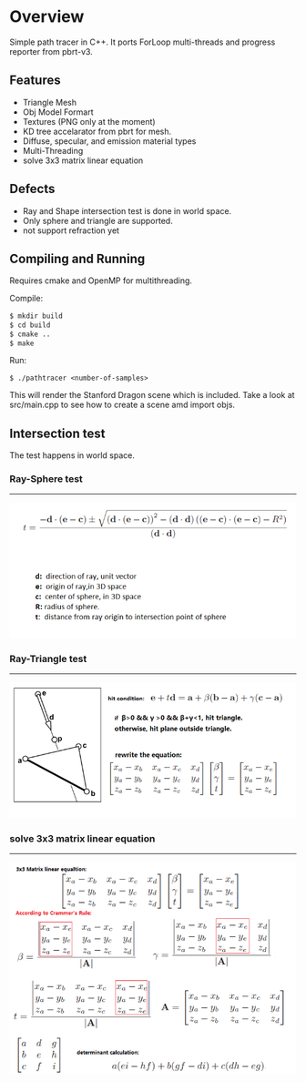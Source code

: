 # Overview 

Simple path tracer in C++. It ports ForLoop multi-threads and progress reporter from pbrt-v3.



## Features
 - Triangle Mesh 
 - Obj Model Formart
 - Textures (PNG only at the moment)
 - KD tree accelarator from pbrt for mesh.
 - Diffuse, specular, and emission material types
 - Multi-Threading
 - solve 3x3 matrix linear equation
 
## Defects

- Ray and Shape intersection test is done in world space.
- Only sphere and triangle are supported.
- not support refraction yet

## Compiling and Running
Requires cmake and OpenMP for multithreading.

Compile:
```
$ mkdir build
$ cd build
$ cmake ..
$ make
```
Run:
```
$ ./pathtracer <number-of-samples>
```
This will render the Stanford Dragon scene which is included.
Take a look at src/main.cpp to see how to create a scene amd import objs.

## Intersection test

The test happens in world space.

### Ray-Sphere test
-----

![ray-sphere](./ray-sphere.png)

### Ray-Triangle test
-----

![ray-triangle](./ray-triangle.png)

### solve 3x3 matrix linear equation
-----

![solve equation](./solve3x3MatrixEquation.png)
